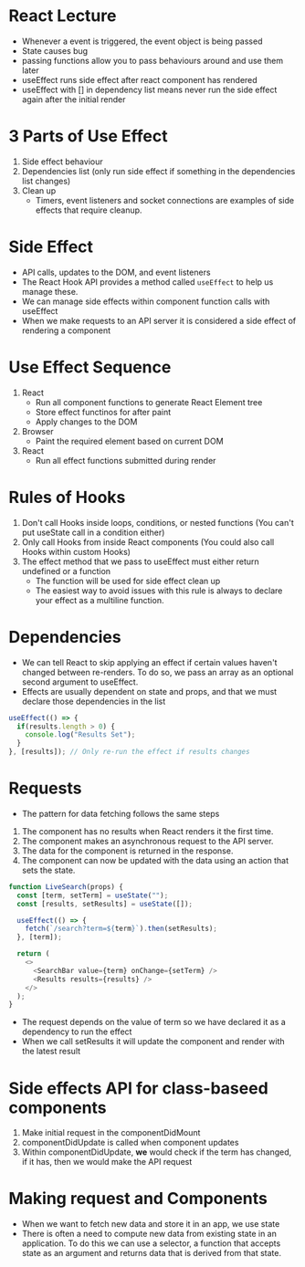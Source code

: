 # React Lecture
* Whenever a event is triggered, the event object is being passed
* State causes bug
* passing functions allow you to pass behaviours around and use them later
* useEffect runs side effect after react component has rendered
* useEffect with [] in dependency list means never run the side effect again after the initial render

# 3 Parts of Use Effect
1) Side effect behaviour
2) Dependencies list (only run side effect if something in the dependencies list changes)
3) Clean up
   * Timers, event listeners and socket connections are examples of side effects that require cleanup.

# Side Effect
* API calls, updates to the DOM, and event listeners
* The React Hook API provides a method called `useEffect` to help us manage these.
* We can manage side effects within component function calls with useEffect
* When we make requests to an API server it is considered a side effect of rendering a component

# Use Effect Sequence
1) React
   * Run all component functions to generate React Element tree
   * Store effect functinos for after paint
   * Apply changes to the DOM
2) Browser
   * Paint the required element based on current DOM
3) React
   * Run all effect functions submitted during render

# Rules of Hooks
1) Don't call Hooks inside loops, conditions, or nested functions (You can't put useState call in a condition either)
2) Only call Hooks from inside React components (You could also call Hooks within custom Hooks)
3) The effect method that we pass to useEffect must either return undefined or a function
   * The function will be used for side effect clean up
   * The easiest way to avoid issues with this rule is always to declare your effect as a multiline function.

# Dependencies
* We can tell React to skip applying an effect if certain values haven't changed between re-renders. To do so, we pass an array as an optional second argument to useEffect.
* Effects are usually dependent on state and props, and that we must declare those dependencies in the list

``` js
useEffect(() => {
  if(results.length > 0) {
    console.log("Results Set");
  }
}, [results]); // Only re-run the effect if results changes
```

# Requests
* The pattern for data fetching follows the same steps
1) The component has no results when React renders it the first time.
2) The component makes an asynchronous request to the API server.
3) The data for the component is returned in the response.
4) The component can now be updated with the data using an action that sets the state.

```js
function LiveSearch(props) {
  const [term, setTerm] = useState("");
  const [results, setResults] = useState([]);

  useEffect(() => {
    fetch(`/search?term=${term}`).then(setResults);
  }, [term]);

  return (
    <>
      <SearchBar value={term} onChange={setTerm} />
      <Results results={results} />
    </>
  );
}
```

* The request depends on the value of term so we have declared it as a dependency to run the effect
* When we call setResults it will update the component and render with the latest result

# Side effects API for class-baseed components
1) Make initial request in the componentDidMount
2) componentDidUpdate is called when component updates
3) Within componentDidUpdate, **we** would check if the term has changed, if it has, then we would make the API request

# Making request and Components
* When we want to fetch new data and store it in an app, we use state
* There is often a need to compute new data from existing state in an application. To do this we can use a selector, a function that accepts state as an argument and returns data that is derived from that state.
